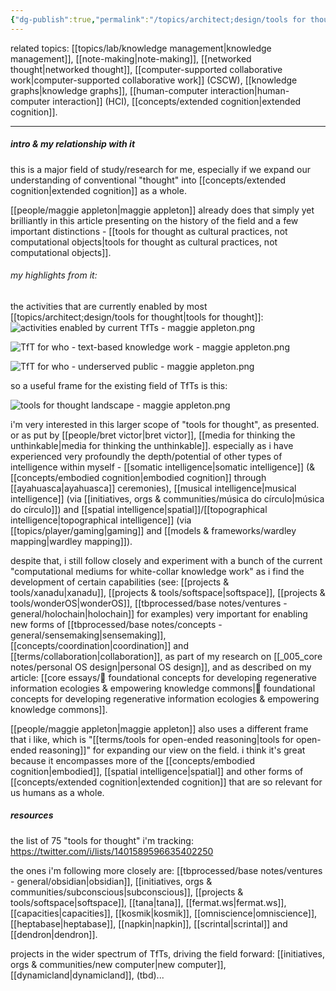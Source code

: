 ```yaml
---
{"dg-publish":true,"permalink":"/topics/architect;design/tools for thought/","tags":["knowledgemanagement","topic","toolsforthought","lab","🌿"],"created":"2022-12-06T12:07:03.218-03:00","updated":"2024-07-12T17:57:18.712-03:00"}
---
```


related topics: [[topics/lab/knowledge management\|knowledge management]], [[note-making\|note-making]], [[networked thought\|networked thought]], [[computer-supported collaborative work\|computer-supported collaborative work]] (CSCW), [[knowledge graphs\|knowledge graphs]], [[human-computer interaction\|human-computer interaction]] (HCI), [[concepts/extended cognition\|extended cognition]].

---
##### intro & my relationship with it

this is a major field of study/research for me, especially if we expand our understanding of conventional "thought" into [[concepts/extended cognition\|extended cognition]] as a whole.

[[people/maggie appleton\|maggie appleton]] already does that simply yet brilliantly in this article presenting on the history of the field and a few important distinctions - [[tools for thought as cultural practices, not computational objects\|tools for thought as cultural practices, not computational objects]].


<div class="transclusion internal-embed is-loaded"><div class="markdown-embed">



###### my highlights from it:


the activities that are currently enabled by most [[topics/architect;design/tools for thought\|tools for thought]]:
![activities enabled by current TfTs - maggie appleton.png](/img/user/images/excerpts%20&%20quotes/activities%20enabled%20by%20current%20TfTs%20-%20maggie%20appleton.png)

![TfT for who - text-based knowledge work - maggie appleton.png](/img/user/images/excerpts%20&%20quotes/TfT%20for%20who%20-%20text-based%20knowledge%20work%20-%20maggie%20appleton.png)

![TfT for who - underserved public - maggie appleton.png](/img/user/images/excerpts%20&%20quotes/TfT%20for%20who%20-%20underserved%20public%20-%20maggie%20appleton.png)

so a useful frame for the existing field of TfTs is this:

![tools for thought landscape - maggie appleton.png](/img/user/tools%20for%20thought%20landscape%20-%20maggie%20appleton.png)

</div></div>


i'm very interested in this larger scope of "tools for thought", as presented. or as put by [[people/bret victor\|bret victor]], [[media for thinking the unthinkable\|media for thinking the unthinkable]]. especially as i have experienced very profoundly the depth/potential of other types of intelligence within myself - [[somatic intelligence\|somatic intelligence]] (& [[concepts/embodied cognition\|embodied cognition]] through [[ayahuasca\|ayahuasca]] ceremonies), [[musical intelligence\|musical intelligence]] (via [[initiatives, orgs & communities/música do círculo\|música do círculo]]) and [[spatial intelligence\|spatial]]/[[topographical intelligence\|topographical intelligence]] (via [[topics/player/gaming\|gaming]] and [[models & frameworks/wardley mapping\|wardley mapping]]).

despite that, i still follow closely and experiment with a bunch of the current "computational mediums for white-collar knowledge work" as i find the development of certain capabilities (see: [[projects & tools/xanadu\|xanadu]], [[projects & tools/softspace\|softspace]], [[projects & tools/wonderOS\|wonderOS]], [[tbprocessed/base notes/ventures - general/holochain\|holochain]] for examples) very important for enabling new forms of [[tbprocessed/base notes/concepts - general/sensemaking\|sensemaking]], [[concepts/coordination\|coordination]] and [[terms/collaboration\|collaboration]], as part of my research on [[_005_core notes/personal OS design\|personal OS design]], and as described on my article: [[core essays/💭 foundational concepts for developing regenerative information ecologies & empowering knowledge commons\|💭 foundational concepts for developing regenerative information ecologies & empowering knowledge commons]].

[[people/maggie appleton\|maggie appleton]] also uses a different frame that i like, which is "[[terms/tools for open-ended reasoning\|tools for open-ended reasoning]]" for expanding our view on the field. i think it's great because it encompasses more of the [[concepts/embodied cognition\|embodied]], [[spatial intelligence\|spatial]] and other forms of [[concepts/extended cognition\|extended cognition]] that are so relevant for us humans as a whole.

##### resources

the list of 75 "tools for thought" i'm tracking: https://twitter.com/i/lists/1401589596635402250

the ones i'm following more closely are: [[tbprocessed/base notes/ventures - general/obsidian\|obsidian]], [[initiatives, orgs & communities/subconscious\|subconscious]], [[projects & tools/softspace\|softspace]], [[tana\|tana]], [[fermat.ws\|fermat.ws]], [[capacities\|capacities]], [[kosmik\|kosmik]], [[omniscience\|omniscience]], [[heptabase\|heptabase]], [[napkin\|napkin]], [[scrintal\|scrintal]] and [[dendron\|dendron]].

projects in the wider spectrum of TfTs, driving the field forward:
[[initiatives, orgs & communities/new computer\|new computer]], [[dynamicland\|dynamicland]], (tbd)...